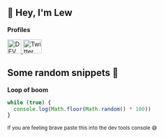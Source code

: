## :wave: Hey, I'm Lew

**Profiles**

<a href="https://dev.to/purplefrizzel">
  <img src="https://d2fltix0v2e0sb.cloudfront.net/dev-badge.svg" alt="DEV Profile" width="32" height="32"/>
</a>

<a href="https://twitter.com/purplefrizzel">
  <img src="https://upload.wikimedia.org/wikipedia/en/thumb/9/9f/Twitter_bird_logo_2012.svg/100px-Twitter_bird_logo_2012.svg.png" alt="Twitter Profile" width="43" height="32" />
</a>




## Some random snippets :shrug:

**Loop of boom**

```javascript
while (true) {
  console.log(Math.floor(Math.random() * 100))
}
```
<small>If you are feeling brave paste this into the dev tools console :sweat_smile:</small>
